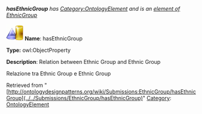 ___hasEthnicGroup__ has [Category:OntologyElement](../../Category/OntologyElement "Category:OntologyElement") and is an [element of](../../Property/ElementOf "Property:ElementOf") [EthnicGroup](../../Submissions/EthnicGroup "Submissions:EthnicGroup")_


  




[![ObjectProperty](../../images/thumb/c/c3/ObjectProperty.gif/45px-ObjectProperty.gif)](../../Image/ObjectProperty.gif "ObjectProperty")
__Name__: hasEthnicGroup 


__Type:__ owl:ObjectProperty 


__Description__: Relation between Ethnic Group and Ethnic Group


  



Relazione tra Ethnic Group e Ethnic Group 





Retrieved from "[http://ontologydesignpatterns.org/wiki/Submissions:EthnicGroup/hasEthnicGroup](../../Submissions/EthnicGroup/hasEthnicGroup)"
 [Category](http://ontologydesignpatterns.org/wiki/Special:Categories "Special:Categories"): [OntologyElement](../../Category/OntologyElement "Category:OntologyElement")